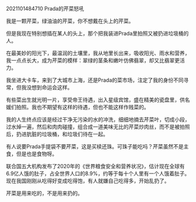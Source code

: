 
 2021101484710 Prada的芹菜怒吼

我是一颗芹菜，绿油油的芹菜，你不想戴在头上的芹菜。

但是我现在特别想插在某人的头上，那个把我装进Prada里拍照又被扔进垃圾桶的人。

在最美妙的阳光下，最温润的土壤里，我从地里长出来，吸收阳光、雨水和营养，我一点点长大，成为芹菜的模样：翠绿的茎条和嫩叶仿佛翡翠，却又比翡翠更活力。

我坐进大卡车，来到了大城市上海，还是Prada的菜市场，注定了我的身份不同寻常，但我没想到命运会这样。

有些菜出生就光明一片，享受帝王待遇，出入星级宾馆，盛在精美的瓷盘里，供名媛们拍照。我也不期望有这样的待遇，但也不能这样作贱菜的。

我的人生终点应该是经过干净无污染的水的冲洗，细细地摘去芹菜叶，切成小段，过水焯一遍，然后和肉肉碰撞，组合成一道美味无比的芹菜炒肉丝，而不是被拍照后，扔进肮脏的垃圾桶，和垃圾们待在一起。

有人说要Prada手提袋不要芹菜，这是买椟还珠。可珠子能吃吗？芹菜虽然不是主食，但是也是食物呀。

联合国五大机构发布了2020年的《世界粮食安全和营养状况》，估计现在全球有6.9亿人饿的肚子，占全世界人口的8.9%，约等于每十个人里有一个人饿着肚子。现在我国刚刚从吃得好变成吃得饱，有人就嫌自己吃得多，开始乱扔了。

芹菜是用来吃的，不是用来扔的。